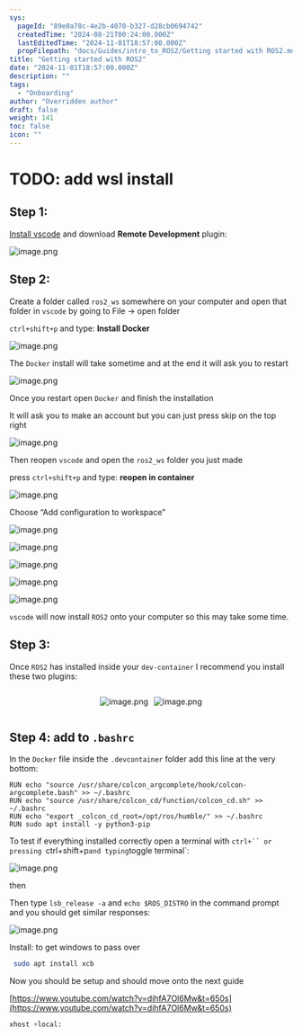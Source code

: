 ```yaml
---
sys:
  pageId: "89e0a78c-4e2b-4070-b327-d28cb0694742"
  createdTime: "2024-08-21T00:24:00.000Z"
  lastEditedTime: "2024-11-01T18:57:00.000Z"
  propFilepath: "docs/Guides/intro_to_ROS2/Getting started with ROS2.md"
title: "Getting started with ROS2"
date: "2024-11-01T18:57:00.000Z"
description: ""
tags:
  - "Onboarding"
author: "Overridden author"
draft: false
weight: 141
toc: false
icon: ""
---
```


# TODO: add wsl install

## Step 1:

[Install vscode](https://code.visualstudio.com/download) and download **Remote Development** plugin:

![image.png](https://prod-files-secure.s3.us-west-2.amazonaws.com/d518164a-d88e-44d1-a4ee-3adb3bd8bce0/efb52993-1881-4a40-b95e-6f020334f022/image.png?X-Amz-Algorithm=AWS4-HMAC-SHA256&X-Amz-Content-Sha256=UNSIGNED-PAYLOAD&X-Amz-Credential=ASIAZI2LB466YN3WTBVQ%2F20250215%2Fus-west-2%2Fs3%2Faws4_request&X-Amz-Date=20250215T090149Z&X-Amz-Expires=3600&X-Amz-Security-Token=IQoJb3JpZ2luX2VjEBgaCXVzLXdlc3QtMiJHMEUCIQCxcQlQOaf%2B37U%2FKAN9ViueNU8FB3seyQK5fmrifozUBgIgKE4qLkyzyRnalzNmV8v42rOeB%2FJDJx0%2F%2BEkJm7SxJeIq%2FwMIQRAAGgw2Mzc0MjMxODM4MDUiDCZWwO5S14Et5DyZQCrcA7yPNIfvBafPsu68oVfLwtvB4wWsUILxgYven7sdr8QX3M8RS7rk8j%2BALphGDBITuy2Jd%2FczKeHxKGRmmeokIau09KvO86QCZakcto2BxEysdGmj0hzJOK6ePIAz9Y%2Bigfr%2F6WjUXnW8YT3WDNAbquQ%2FmcMAsQLDWouA0iQmNylVJJsBYqpekbOSB%2FoZ%2FsG%2F8cpKTYvx6OAL8%2B26gp%2B7%2Bzzhzct2%2BxlZ5rnJxh1gBiY1x2w7X5dxdFj0Ou9Aa0UqZpyoPjcqsrg0NDTPvPGjCaZusbk%2BBSD73IZDevJJ5SJXJ%2FQh24D4qIgu79psAnNVPLRwvyfTip6n7J9OmBVhMWBwwyVR5ntX0yXidi1LEETSlLpqC%2BwKZ4LnsOLjECICNXnhbTDccAniqOFBqCvblUy7vlZ4p1gZ5ZILFQEOMgLDcbaPyjgANgp8Q0AUx7vlZwaBZMlA7h8yPbuMcy1XaVCv55RX1pkE7EJvy%2B6ddSLp7PSHnkg8B12Jn6OwJhlq0SQIGBI6jf5EsqOZ7m67G7Q4p1jU3tyydYml4Ddhi0Xm1TAFBnztO0RY294nFGBj1hL18JQm13qg1ZM8%2BWP953zkSS6sI26SLS5V9kyCPzNufLdjpttyEi6YJMqkMJ6Ewb0GOqUBAw2tlCsxs2GH%2FbbudmrWXBJnr7ULnpaVReoxMTGFB%2FU21qGYm4C4eTW8UtlWdaKcsX2N%2FL8cLMsNwdwrZEFx9hfr3Rt8MCxz3lf6oolKJ1S5WsafaSGv%2BR%2BuVbm3rlor5OdYw2mUskvAs%2F0%2FgYl8xZSgfoJNNiJkuw0Q7vCOn8UhRCv2190qddtjLjFmHPBPRXkGmx5fb7iKpoBvD%2FTaFOG7VZmd&X-Amz-Signature=6e2549a907f7544259c2d3b112e840315696c940828a6a45ff8a59011d6598d4&X-Amz-SignedHeaders=host&x-id=GetObject)

## Step 2:

Create a folder called `ros2_ws` somewhere on your computer and open that folder in `vscode` by going to File → open folder 

`ctrl+shift+p` and type: **Install Docker**

![image.png](https://prod-files-secure.s3.us-west-2.amazonaws.com/d518164a-d88e-44d1-a4ee-3adb3bd8bce0/2269dc0e-1cd5-47ff-bceb-c04ad9b2eab0/image.png?X-Amz-Algorithm=AWS4-HMAC-SHA256&X-Amz-Content-Sha256=UNSIGNED-PAYLOAD&X-Amz-Credential=ASIAZI2LB466YN3WTBVQ%2F20250215%2Fus-west-2%2Fs3%2Faws4_request&X-Amz-Date=20250215T090149Z&X-Amz-Expires=3600&X-Amz-Security-Token=IQoJb3JpZ2luX2VjEBgaCXVzLXdlc3QtMiJHMEUCIQCxcQlQOaf%2B37U%2FKAN9ViueNU8FB3seyQK5fmrifozUBgIgKE4qLkyzyRnalzNmV8v42rOeB%2FJDJx0%2F%2BEkJm7SxJeIq%2FwMIQRAAGgw2Mzc0MjMxODM4MDUiDCZWwO5S14Et5DyZQCrcA7yPNIfvBafPsu68oVfLwtvB4wWsUILxgYven7sdr8QX3M8RS7rk8j%2BALphGDBITuy2Jd%2FczKeHxKGRmmeokIau09KvO86QCZakcto2BxEysdGmj0hzJOK6ePIAz9Y%2Bigfr%2F6WjUXnW8YT3WDNAbquQ%2FmcMAsQLDWouA0iQmNylVJJsBYqpekbOSB%2FoZ%2FsG%2F8cpKTYvx6OAL8%2B26gp%2B7%2Bzzhzct2%2BxlZ5rnJxh1gBiY1x2w7X5dxdFj0Ou9Aa0UqZpyoPjcqsrg0NDTPvPGjCaZusbk%2BBSD73IZDevJJ5SJXJ%2FQh24D4qIgu79psAnNVPLRwvyfTip6n7J9OmBVhMWBwwyVR5ntX0yXidi1LEETSlLpqC%2BwKZ4LnsOLjECICNXnhbTDccAniqOFBqCvblUy7vlZ4p1gZ5ZILFQEOMgLDcbaPyjgANgp8Q0AUx7vlZwaBZMlA7h8yPbuMcy1XaVCv55RX1pkE7EJvy%2B6ddSLp7PSHnkg8B12Jn6OwJhlq0SQIGBI6jf5EsqOZ7m67G7Q4p1jU3tyydYml4Ddhi0Xm1TAFBnztO0RY294nFGBj1hL18JQm13qg1ZM8%2BWP953zkSS6sI26SLS5V9kyCPzNufLdjpttyEi6YJMqkMJ6Ewb0GOqUBAw2tlCsxs2GH%2FbbudmrWXBJnr7ULnpaVReoxMTGFB%2FU21qGYm4C4eTW8UtlWdaKcsX2N%2FL8cLMsNwdwrZEFx9hfr3Rt8MCxz3lf6oolKJ1S5WsafaSGv%2BR%2BuVbm3rlor5OdYw2mUskvAs%2F0%2FgYl8xZSgfoJNNiJkuw0Q7vCOn8UhRCv2190qddtjLjFmHPBPRXkGmx5fb7iKpoBvD%2FTaFOG7VZmd&X-Amz-Signature=fe722db5de7ad1727a721c7cf57dde3cd7df7429208babb14a6d6f592dbf7959&X-Amz-SignedHeaders=host&x-id=GetObject)

The `Docker` install will take sometime and at the end it will ask you to restart

![image.png](https://prod-files-secure.s3.us-west-2.amazonaws.com/d518164a-d88e-44d1-a4ee-3adb3bd8bce0/ed233f78-be33-4b1f-b89c-9c346c0e961e/image.png?X-Amz-Algorithm=AWS4-HMAC-SHA256&X-Amz-Content-Sha256=UNSIGNED-PAYLOAD&X-Amz-Credential=ASIAZI2LB466YN3WTBVQ%2F20250215%2Fus-west-2%2Fs3%2Faws4_request&X-Amz-Date=20250215T090149Z&X-Amz-Expires=3600&X-Amz-Security-Token=IQoJb3JpZ2luX2VjEBgaCXVzLXdlc3QtMiJHMEUCIQCxcQlQOaf%2B37U%2FKAN9ViueNU8FB3seyQK5fmrifozUBgIgKE4qLkyzyRnalzNmV8v42rOeB%2FJDJx0%2F%2BEkJm7SxJeIq%2FwMIQRAAGgw2Mzc0MjMxODM4MDUiDCZWwO5S14Et5DyZQCrcA7yPNIfvBafPsu68oVfLwtvB4wWsUILxgYven7sdr8QX3M8RS7rk8j%2BALphGDBITuy2Jd%2FczKeHxKGRmmeokIau09KvO86QCZakcto2BxEysdGmj0hzJOK6ePIAz9Y%2Bigfr%2F6WjUXnW8YT3WDNAbquQ%2FmcMAsQLDWouA0iQmNylVJJsBYqpekbOSB%2FoZ%2FsG%2F8cpKTYvx6OAL8%2B26gp%2B7%2Bzzhzct2%2BxlZ5rnJxh1gBiY1x2w7X5dxdFj0Ou9Aa0UqZpyoPjcqsrg0NDTPvPGjCaZusbk%2BBSD73IZDevJJ5SJXJ%2FQh24D4qIgu79psAnNVPLRwvyfTip6n7J9OmBVhMWBwwyVR5ntX0yXidi1LEETSlLpqC%2BwKZ4LnsOLjECICNXnhbTDccAniqOFBqCvblUy7vlZ4p1gZ5ZILFQEOMgLDcbaPyjgANgp8Q0AUx7vlZwaBZMlA7h8yPbuMcy1XaVCv55RX1pkE7EJvy%2B6ddSLp7PSHnkg8B12Jn6OwJhlq0SQIGBI6jf5EsqOZ7m67G7Q4p1jU3tyydYml4Ddhi0Xm1TAFBnztO0RY294nFGBj1hL18JQm13qg1ZM8%2BWP953zkSS6sI26SLS5V9kyCPzNufLdjpttyEi6YJMqkMJ6Ewb0GOqUBAw2tlCsxs2GH%2FbbudmrWXBJnr7ULnpaVReoxMTGFB%2FU21qGYm4C4eTW8UtlWdaKcsX2N%2FL8cLMsNwdwrZEFx9hfr3Rt8MCxz3lf6oolKJ1S5WsafaSGv%2BR%2BuVbm3rlor5OdYw2mUskvAs%2F0%2FgYl8xZSgfoJNNiJkuw0Q7vCOn8UhRCv2190qddtjLjFmHPBPRXkGmx5fb7iKpoBvD%2FTaFOG7VZmd&X-Amz-Signature=d8746099d4fac962a5ccb7b8237ea497a582735b9ed94202737e25f58ea165dd&X-Amz-SignedHeaders=host&x-id=GetObject)

Once you restart open `Docker` and finish the installation

It will ask you to make an account but you can just press skip on the top right

![image.png](https://prod-files-secure.s3.us-west-2.amazonaws.com/d518164a-d88e-44d1-a4ee-3adb3bd8bce0/21010ad9-1659-4fd9-9f59-9932a09b2a3d/image.png?X-Amz-Algorithm=AWS4-HMAC-SHA256&X-Amz-Content-Sha256=UNSIGNED-PAYLOAD&X-Amz-Credential=ASIAZI2LB466YN3WTBVQ%2F20250215%2Fus-west-2%2Fs3%2Faws4_request&X-Amz-Date=20250215T090149Z&X-Amz-Expires=3600&X-Amz-Security-Token=IQoJb3JpZ2luX2VjEBgaCXVzLXdlc3QtMiJHMEUCIQCxcQlQOaf%2B37U%2FKAN9ViueNU8FB3seyQK5fmrifozUBgIgKE4qLkyzyRnalzNmV8v42rOeB%2FJDJx0%2F%2BEkJm7SxJeIq%2FwMIQRAAGgw2Mzc0MjMxODM4MDUiDCZWwO5S14Et5DyZQCrcA7yPNIfvBafPsu68oVfLwtvB4wWsUILxgYven7sdr8QX3M8RS7rk8j%2BALphGDBITuy2Jd%2FczKeHxKGRmmeokIau09KvO86QCZakcto2BxEysdGmj0hzJOK6ePIAz9Y%2Bigfr%2F6WjUXnW8YT3WDNAbquQ%2FmcMAsQLDWouA0iQmNylVJJsBYqpekbOSB%2FoZ%2FsG%2F8cpKTYvx6OAL8%2B26gp%2B7%2Bzzhzct2%2BxlZ5rnJxh1gBiY1x2w7X5dxdFj0Ou9Aa0UqZpyoPjcqsrg0NDTPvPGjCaZusbk%2BBSD73IZDevJJ5SJXJ%2FQh24D4qIgu79psAnNVPLRwvyfTip6n7J9OmBVhMWBwwyVR5ntX0yXidi1LEETSlLpqC%2BwKZ4LnsOLjECICNXnhbTDccAniqOFBqCvblUy7vlZ4p1gZ5ZILFQEOMgLDcbaPyjgANgp8Q0AUx7vlZwaBZMlA7h8yPbuMcy1XaVCv55RX1pkE7EJvy%2B6ddSLp7PSHnkg8B12Jn6OwJhlq0SQIGBI6jf5EsqOZ7m67G7Q4p1jU3tyydYml4Ddhi0Xm1TAFBnztO0RY294nFGBj1hL18JQm13qg1ZM8%2BWP953zkSS6sI26SLS5V9kyCPzNufLdjpttyEi6YJMqkMJ6Ewb0GOqUBAw2tlCsxs2GH%2FbbudmrWXBJnr7ULnpaVReoxMTGFB%2FU21qGYm4C4eTW8UtlWdaKcsX2N%2FL8cLMsNwdwrZEFx9hfr3Rt8MCxz3lf6oolKJ1S5WsafaSGv%2BR%2BuVbm3rlor5OdYw2mUskvAs%2F0%2FgYl8xZSgfoJNNiJkuw0Q7vCOn8UhRCv2190qddtjLjFmHPBPRXkGmx5fb7iKpoBvD%2FTaFOG7VZmd&X-Amz-Signature=1cd2d3e283adc04e2b42bf17a1a425abda399330575ae6bc33c8a6ce2df50a2f&X-Amz-SignedHeaders=host&x-id=GetObject)

Then reopen `vscode` and open the `ros2_ws` folder you just made

press `ctrl+shift+p` and type: **reopen in container**

![image.png](https://prod-files-secure.s3.us-west-2.amazonaws.com/d518164a-d88e-44d1-a4ee-3adb3bd8bce0/4e93b8c2-41ad-488c-8095-c74205196118/image.png?X-Amz-Algorithm=AWS4-HMAC-SHA256&X-Amz-Content-Sha256=UNSIGNED-PAYLOAD&X-Amz-Credential=ASIAZI2LB466YN3WTBVQ%2F20250215%2Fus-west-2%2Fs3%2Faws4_request&X-Amz-Date=20250215T090149Z&X-Amz-Expires=3600&X-Amz-Security-Token=IQoJb3JpZ2luX2VjEBgaCXVzLXdlc3QtMiJHMEUCIQCxcQlQOaf%2B37U%2FKAN9ViueNU8FB3seyQK5fmrifozUBgIgKE4qLkyzyRnalzNmV8v42rOeB%2FJDJx0%2F%2BEkJm7SxJeIq%2FwMIQRAAGgw2Mzc0MjMxODM4MDUiDCZWwO5S14Et5DyZQCrcA7yPNIfvBafPsu68oVfLwtvB4wWsUILxgYven7sdr8QX3M8RS7rk8j%2BALphGDBITuy2Jd%2FczKeHxKGRmmeokIau09KvO86QCZakcto2BxEysdGmj0hzJOK6ePIAz9Y%2Bigfr%2F6WjUXnW8YT3WDNAbquQ%2FmcMAsQLDWouA0iQmNylVJJsBYqpekbOSB%2FoZ%2FsG%2F8cpKTYvx6OAL8%2B26gp%2B7%2Bzzhzct2%2BxlZ5rnJxh1gBiY1x2w7X5dxdFj0Ou9Aa0UqZpyoPjcqsrg0NDTPvPGjCaZusbk%2BBSD73IZDevJJ5SJXJ%2FQh24D4qIgu79psAnNVPLRwvyfTip6n7J9OmBVhMWBwwyVR5ntX0yXidi1LEETSlLpqC%2BwKZ4LnsOLjECICNXnhbTDccAniqOFBqCvblUy7vlZ4p1gZ5ZILFQEOMgLDcbaPyjgANgp8Q0AUx7vlZwaBZMlA7h8yPbuMcy1XaVCv55RX1pkE7EJvy%2B6ddSLp7PSHnkg8B12Jn6OwJhlq0SQIGBI6jf5EsqOZ7m67G7Q4p1jU3tyydYml4Ddhi0Xm1TAFBnztO0RY294nFGBj1hL18JQm13qg1ZM8%2BWP953zkSS6sI26SLS5V9kyCPzNufLdjpttyEi6YJMqkMJ6Ewb0GOqUBAw2tlCsxs2GH%2FbbudmrWXBJnr7ULnpaVReoxMTGFB%2FU21qGYm4C4eTW8UtlWdaKcsX2N%2FL8cLMsNwdwrZEFx9hfr3Rt8MCxz3lf6oolKJ1S5WsafaSGv%2BR%2BuVbm3rlor5OdYw2mUskvAs%2F0%2FgYl8xZSgfoJNNiJkuw0Q7vCOn8UhRCv2190qddtjLjFmHPBPRXkGmx5fb7iKpoBvD%2FTaFOG7VZmd&X-Amz-Signature=83ae1c2202ee850c80463b9e07b1700578593a343e69faf8645750a2855886d1&X-Amz-SignedHeaders=host&x-id=GetObject)

Choose “Add configuration to workspace”

![image.png](https://prod-files-secure.s3.us-west-2.amazonaws.com/d518164a-d88e-44d1-a4ee-3adb3bd8bce0/9560b282-5060-4989-ba37-97e7b2c22476/image.png?X-Amz-Algorithm=AWS4-HMAC-SHA256&X-Amz-Content-Sha256=UNSIGNED-PAYLOAD&X-Amz-Credential=ASIAZI2LB466YN3WTBVQ%2F20250215%2Fus-west-2%2Fs3%2Faws4_request&X-Amz-Date=20250215T090149Z&X-Amz-Expires=3600&X-Amz-Security-Token=IQoJb3JpZ2luX2VjEBgaCXVzLXdlc3QtMiJHMEUCIQCxcQlQOaf%2B37U%2FKAN9ViueNU8FB3seyQK5fmrifozUBgIgKE4qLkyzyRnalzNmV8v42rOeB%2FJDJx0%2F%2BEkJm7SxJeIq%2FwMIQRAAGgw2Mzc0MjMxODM4MDUiDCZWwO5S14Et5DyZQCrcA7yPNIfvBafPsu68oVfLwtvB4wWsUILxgYven7sdr8QX3M8RS7rk8j%2BALphGDBITuy2Jd%2FczKeHxKGRmmeokIau09KvO86QCZakcto2BxEysdGmj0hzJOK6ePIAz9Y%2Bigfr%2F6WjUXnW8YT3WDNAbquQ%2FmcMAsQLDWouA0iQmNylVJJsBYqpekbOSB%2FoZ%2FsG%2F8cpKTYvx6OAL8%2B26gp%2B7%2Bzzhzct2%2BxlZ5rnJxh1gBiY1x2w7X5dxdFj0Ou9Aa0UqZpyoPjcqsrg0NDTPvPGjCaZusbk%2BBSD73IZDevJJ5SJXJ%2FQh24D4qIgu79psAnNVPLRwvyfTip6n7J9OmBVhMWBwwyVR5ntX0yXidi1LEETSlLpqC%2BwKZ4LnsOLjECICNXnhbTDccAniqOFBqCvblUy7vlZ4p1gZ5ZILFQEOMgLDcbaPyjgANgp8Q0AUx7vlZwaBZMlA7h8yPbuMcy1XaVCv55RX1pkE7EJvy%2B6ddSLp7PSHnkg8B12Jn6OwJhlq0SQIGBI6jf5EsqOZ7m67G7Q4p1jU3tyydYml4Ddhi0Xm1TAFBnztO0RY294nFGBj1hL18JQm13qg1ZM8%2BWP953zkSS6sI26SLS5V9kyCPzNufLdjpttyEi6YJMqkMJ6Ewb0GOqUBAw2tlCsxs2GH%2FbbudmrWXBJnr7ULnpaVReoxMTGFB%2FU21qGYm4C4eTW8UtlWdaKcsX2N%2FL8cLMsNwdwrZEFx9hfr3Rt8MCxz3lf6oolKJ1S5WsafaSGv%2BR%2BuVbm3rlor5OdYw2mUskvAs%2F0%2FgYl8xZSgfoJNNiJkuw0Q7vCOn8UhRCv2190qddtjLjFmHPBPRXkGmx5fb7iKpoBvD%2FTaFOG7VZmd&X-Amz-Signature=e33d16c40036dcf2a4bec512a57775a1bf682c8ff01fba5c4aa9d2a802abca10&X-Amz-SignedHeaders=host&x-id=GetObject)

![image.png](https://prod-files-secure.s3.us-west-2.amazonaws.com/d518164a-d88e-44d1-a4ee-3adb3bd8bce0/2ee63f81-886b-48e8-a553-dc6e5eac99e4/image.png?X-Amz-Algorithm=AWS4-HMAC-SHA256&X-Amz-Content-Sha256=UNSIGNED-PAYLOAD&X-Amz-Credential=ASIAZI2LB466YN3WTBVQ%2F20250215%2Fus-west-2%2Fs3%2Faws4_request&X-Amz-Date=20250215T090149Z&X-Amz-Expires=3600&X-Amz-Security-Token=IQoJb3JpZ2luX2VjEBgaCXVzLXdlc3QtMiJHMEUCIQCxcQlQOaf%2B37U%2FKAN9ViueNU8FB3seyQK5fmrifozUBgIgKE4qLkyzyRnalzNmV8v42rOeB%2FJDJx0%2F%2BEkJm7SxJeIq%2FwMIQRAAGgw2Mzc0MjMxODM4MDUiDCZWwO5S14Et5DyZQCrcA7yPNIfvBafPsu68oVfLwtvB4wWsUILxgYven7sdr8QX3M8RS7rk8j%2BALphGDBITuy2Jd%2FczKeHxKGRmmeokIau09KvO86QCZakcto2BxEysdGmj0hzJOK6ePIAz9Y%2Bigfr%2F6WjUXnW8YT3WDNAbquQ%2FmcMAsQLDWouA0iQmNylVJJsBYqpekbOSB%2FoZ%2FsG%2F8cpKTYvx6OAL8%2B26gp%2B7%2Bzzhzct2%2BxlZ5rnJxh1gBiY1x2w7X5dxdFj0Ou9Aa0UqZpyoPjcqsrg0NDTPvPGjCaZusbk%2BBSD73IZDevJJ5SJXJ%2FQh24D4qIgu79psAnNVPLRwvyfTip6n7J9OmBVhMWBwwyVR5ntX0yXidi1LEETSlLpqC%2BwKZ4LnsOLjECICNXnhbTDccAniqOFBqCvblUy7vlZ4p1gZ5ZILFQEOMgLDcbaPyjgANgp8Q0AUx7vlZwaBZMlA7h8yPbuMcy1XaVCv55RX1pkE7EJvy%2B6ddSLp7PSHnkg8B12Jn6OwJhlq0SQIGBI6jf5EsqOZ7m67G7Q4p1jU3tyydYml4Ddhi0Xm1TAFBnztO0RY294nFGBj1hL18JQm13qg1ZM8%2BWP953zkSS6sI26SLS5V9kyCPzNufLdjpttyEi6YJMqkMJ6Ewb0GOqUBAw2tlCsxs2GH%2FbbudmrWXBJnr7ULnpaVReoxMTGFB%2FU21qGYm4C4eTW8UtlWdaKcsX2N%2FL8cLMsNwdwrZEFx9hfr3Rt8MCxz3lf6oolKJ1S5WsafaSGv%2BR%2BuVbm3rlor5OdYw2mUskvAs%2F0%2FgYl8xZSgfoJNNiJkuw0Q7vCOn8UhRCv2190qddtjLjFmHPBPRXkGmx5fb7iKpoBvD%2FTaFOG7VZmd&X-Amz-Signature=affebb8f9b50278dba9cb16b94e2cc93cedec0be56b430735a39af0cc6976f85&X-Amz-SignedHeaders=host&x-id=GetObject)

![image.png](https://prod-files-secure.s3.us-west-2.amazonaws.com/d518164a-d88e-44d1-a4ee-3adb3bd8bce0/ae1580b2-b048-407e-aed9-b584224a7a04/image.png?X-Amz-Algorithm=AWS4-HMAC-SHA256&X-Amz-Content-Sha256=UNSIGNED-PAYLOAD&X-Amz-Credential=ASIAZI2LB466YN3WTBVQ%2F20250215%2Fus-west-2%2Fs3%2Faws4_request&X-Amz-Date=20250215T090149Z&X-Amz-Expires=3600&X-Amz-Security-Token=IQoJb3JpZ2luX2VjEBgaCXVzLXdlc3QtMiJHMEUCIQCxcQlQOaf%2B37U%2FKAN9ViueNU8FB3seyQK5fmrifozUBgIgKE4qLkyzyRnalzNmV8v42rOeB%2FJDJx0%2F%2BEkJm7SxJeIq%2FwMIQRAAGgw2Mzc0MjMxODM4MDUiDCZWwO5S14Et5DyZQCrcA7yPNIfvBafPsu68oVfLwtvB4wWsUILxgYven7sdr8QX3M8RS7rk8j%2BALphGDBITuy2Jd%2FczKeHxKGRmmeokIau09KvO86QCZakcto2BxEysdGmj0hzJOK6ePIAz9Y%2Bigfr%2F6WjUXnW8YT3WDNAbquQ%2FmcMAsQLDWouA0iQmNylVJJsBYqpekbOSB%2FoZ%2FsG%2F8cpKTYvx6OAL8%2B26gp%2B7%2Bzzhzct2%2BxlZ5rnJxh1gBiY1x2w7X5dxdFj0Ou9Aa0UqZpyoPjcqsrg0NDTPvPGjCaZusbk%2BBSD73IZDevJJ5SJXJ%2FQh24D4qIgu79psAnNVPLRwvyfTip6n7J9OmBVhMWBwwyVR5ntX0yXidi1LEETSlLpqC%2BwKZ4LnsOLjECICNXnhbTDccAniqOFBqCvblUy7vlZ4p1gZ5ZILFQEOMgLDcbaPyjgANgp8Q0AUx7vlZwaBZMlA7h8yPbuMcy1XaVCv55RX1pkE7EJvy%2B6ddSLp7PSHnkg8B12Jn6OwJhlq0SQIGBI6jf5EsqOZ7m67G7Q4p1jU3tyydYml4Ddhi0Xm1TAFBnztO0RY294nFGBj1hL18JQm13qg1ZM8%2BWP953zkSS6sI26SLS5V9kyCPzNufLdjpttyEi6YJMqkMJ6Ewb0GOqUBAw2tlCsxs2GH%2FbbudmrWXBJnr7ULnpaVReoxMTGFB%2FU21qGYm4C4eTW8UtlWdaKcsX2N%2FL8cLMsNwdwrZEFx9hfr3Rt8MCxz3lf6oolKJ1S5WsafaSGv%2BR%2BuVbm3rlor5OdYw2mUskvAs%2F0%2FgYl8xZSgfoJNNiJkuw0Q7vCOn8UhRCv2190qddtjLjFmHPBPRXkGmx5fb7iKpoBvD%2FTaFOG7VZmd&X-Amz-Signature=6742f629a1465b370947d685b85c343f609a6be8f11864d483af1243142019b5&X-Amz-SignedHeaders=host&x-id=GetObject)

![image.png](https://prod-files-secure.s3.us-west-2.amazonaws.com/d518164a-d88e-44d1-a4ee-3adb3bd8bce0/53255b28-f75e-430f-b9e3-c0ac8577e42b/image.png?X-Amz-Algorithm=AWS4-HMAC-SHA256&X-Amz-Content-Sha256=UNSIGNED-PAYLOAD&X-Amz-Credential=ASIAZI2LB466YN3WTBVQ%2F20250215%2Fus-west-2%2Fs3%2Faws4_request&X-Amz-Date=20250215T090149Z&X-Amz-Expires=3600&X-Amz-Security-Token=IQoJb3JpZ2luX2VjEBgaCXVzLXdlc3QtMiJHMEUCIQCxcQlQOaf%2B37U%2FKAN9ViueNU8FB3seyQK5fmrifozUBgIgKE4qLkyzyRnalzNmV8v42rOeB%2FJDJx0%2F%2BEkJm7SxJeIq%2FwMIQRAAGgw2Mzc0MjMxODM4MDUiDCZWwO5S14Et5DyZQCrcA7yPNIfvBafPsu68oVfLwtvB4wWsUILxgYven7sdr8QX3M8RS7rk8j%2BALphGDBITuy2Jd%2FczKeHxKGRmmeokIau09KvO86QCZakcto2BxEysdGmj0hzJOK6ePIAz9Y%2Bigfr%2F6WjUXnW8YT3WDNAbquQ%2FmcMAsQLDWouA0iQmNylVJJsBYqpekbOSB%2FoZ%2FsG%2F8cpKTYvx6OAL8%2B26gp%2B7%2Bzzhzct2%2BxlZ5rnJxh1gBiY1x2w7X5dxdFj0Ou9Aa0UqZpyoPjcqsrg0NDTPvPGjCaZusbk%2BBSD73IZDevJJ5SJXJ%2FQh24D4qIgu79psAnNVPLRwvyfTip6n7J9OmBVhMWBwwyVR5ntX0yXidi1LEETSlLpqC%2BwKZ4LnsOLjECICNXnhbTDccAniqOFBqCvblUy7vlZ4p1gZ5ZILFQEOMgLDcbaPyjgANgp8Q0AUx7vlZwaBZMlA7h8yPbuMcy1XaVCv55RX1pkE7EJvy%2B6ddSLp7PSHnkg8B12Jn6OwJhlq0SQIGBI6jf5EsqOZ7m67G7Q4p1jU3tyydYml4Ddhi0Xm1TAFBnztO0RY294nFGBj1hL18JQm13qg1ZM8%2BWP953zkSS6sI26SLS5V9kyCPzNufLdjpttyEi6YJMqkMJ6Ewb0GOqUBAw2tlCsxs2GH%2FbbudmrWXBJnr7ULnpaVReoxMTGFB%2FU21qGYm4C4eTW8UtlWdaKcsX2N%2FL8cLMsNwdwrZEFx9hfr3Rt8MCxz3lf6oolKJ1S5WsafaSGv%2BR%2BuVbm3rlor5OdYw2mUskvAs%2F0%2FgYl8xZSgfoJNNiJkuw0Q7vCOn8UhRCv2190qddtjLjFmHPBPRXkGmx5fb7iKpoBvD%2FTaFOG7VZmd&X-Amz-Signature=7f9ea1845072942c6a325aca73afdc38873519afca9cdb33a9bc548c922a0b39&X-Amz-SignedHeaders=host&x-id=GetObject)

![image.png](https://prod-files-secure.s3.us-west-2.amazonaws.com/d518164a-d88e-44d1-a4ee-3adb3bd8bce0/7c562767-5af9-4ffb-97d1-327bcdf4ee00/image.png?X-Amz-Algorithm=AWS4-HMAC-SHA256&X-Amz-Content-Sha256=UNSIGNED-PAYLOAD&X-Amz-Credential=ASIAZI2LB466YN3WTBVQ%2F20250215%2Fus-west-2%2Fs3%2Faws4_request&X-Amz-Date=20250215T090149Z&X-Amz-Expires=3600&X-Amz-Security-Token=IQoJb3JpZ2luX2VjEBgaCXVzLXdlc3QtMiJHMEUCIQCxcQlQOaf%2B37U%2FKAN9ViueNU8FB3seyQK5fmrifozUBgIgKE4qLkyzyRnalzNmV8v42rOeB%2FJDJx0%2F%2BEkJm7SxJeIq%2FwMIQRAAGgw2Mzc0MjMxODM4MDUiDCZWwO5S14Et5DyZQCrcA7yPNIfvBafPsu68oVfLwtvB4wWsUILxgYven7sdr8QX3M8RS7rk8j%2BALphGDBITuy2Jd%2FczKeHxKGRmmeokIau09KvO86QCZakcto2BxEysdGmj0hzJOK6ePIAz9Y%2Bigfr%2F6WjUXnW8YT3WDNAbquQ%2FmcMAsQLDWouA0iQmNylVJJsBYqpekbOSB%2FoZ%2FsG%2F8cpKTYvx6OAL8%2B26gp%2B7%2Bzzhzct2%2BxlZ5rnJxh1gBiY1x2w7X5dxdFj0Ou9Aa0UqZpyoPjcqsrg0NDTPvPGjCaZusbk%2BBSD73IZDevJJ5SJXJ%2FQh24D4qIgu79psAnNVPLRwvyfTip6n7J9OmBVhMWBwwyVR5ntX0yXidi1LEETSlLpqC%2BwKZ4LnsOLjECICNXnhbTDccAniqOFBqCvblUy7vlZ4p1gZ5ZILFQEOMgLDcbaPyjgANgp8Q0AUx7vlZwaBZMlA7h8yPbuMcy1XaVCv55RX1pkE7EJvy%2B6ddSLp7PSHnkg8B12Jn6OwJhlq0SQIGBI6jf5EsqOZ7m67G7Q4p1jU3tyydYml4Ddhi0Xm1TAFBnztO0RY294nFGBj1hL18JQm13qg1ZM8%2BWP953zkSS6sI26SLS5V9kyCPzNufLdjpttyEi6YJMqkMJ6Ewb0GOqUBAw2tlCsxs2GH%2FbbudmrWXBJnr7ULnpaVReoxMTGFB%2FU21qGYm4C4eTW8UtlWdaKcsX2N%2FL8cLMsNwdwrZEFx9hfr3Rt8MCxz3lf6oolKJ1S5WsafaSGv%2BR%2BuVbm3rlor5OdYw2mUskvAs%2F0%2FgYl8xZSgfoJNNiJkuw0Q7vCOn8UhRCv2190qddtjLjFmHPBPRXkGmx5fb7iKpoBvD%2FTaFOG7VZmd&X-Amz-Signature=5916c208dbd0fcb238fc9ade194ae80fe537d15a428d04c2180fd1f14c032c56&X-Amz-SignedHeaders=host&x-id=GetObject)

`vscode` will now install `ROS2` onto your computer so this may take some time.

## Step 3:

Once `ROS2` has installed inside your `dev-container` I recommend you install these two plugins:

<div style="display: flex;flex-direction: row; column-gap:10px; max-width: 630px;justify-content: center;">
<div>

![image.png](https://prod-files-secure.s3.us-west-2.amazonaws.com/d518164a-d88e-44d1-a4ee-3adb3bd8bce0/3fc3d550-5a54-4ba1-ba6b-faa01cdb7369/image.png?X-Amz-Algorithm=AWS4-HMAC-SHA256&X-Amz-Content-Sha256=UNSIGNED-PAYLOAD&X-Amz-Credential=ASIAZI2LB4667IAIHAIP%2F20250215%2Fus-west-2%2Fs3%2Faws4_request&X-Amz-Date=20250215T090157Z&X-Amz-Expires=3600&X-Amz-Security-Token=IQoJb3JpZ2luX2VjEBgaCXVzLXdlc3QtMiJHMEUCIDsGzZCNaAAIUL5o0ZEV4YcZ9Nhq2Te5BWXpc%2FFBnlHjAiEAsPsjVB5FE6cAtRdIXYJd4RfGtPVz2iut1HYh1L1nunUq%2FwMIQRAAGgw2Mzc0MjMxODM4MDUiDBPpt1zH6TJ9%2Bn2cUircA6NJZp3vXW5IPZclBtweCAiqj6wv47gsRu4C4LwOrBAa5evMopIs68oIc%2FcE3no2HOYry87TyPW6gUUChXQj9UtLwzA8fXBNKM%2Fz%2FZ7asvSyhnFLkMTzmgat0IxwYuvhUUzdLqImOHn5PoCFA7%2B4NDwD3CcbYdg13QcnFHoKKDYM%2Br27LzxLqK09fFM%2FZV%2FNqomxO5PxhGVZrsl6iHc4YUeI96wmP0NSkMeRYhMThPKqke2Z2F1ooP09eFd6I7egNtpebLM%2FpwneYoWA011ZUaDuUqR5U0MhuySZDtaXCqKb0NS%2FBJRbVvnKugyoROcEW7t9fWUcAicFRPAIotRRH%2F9qF%2F0Bz2Mpu7UdFdcrNdkWoLFGX8x%2BzxufDHKEE2Ii0xh3k0WVUjqVUWruap%2FK76FmjgsAd5os0K4pPo66kO25ar2RsobJB5ZD5PJPsgIbYnlhPp9sRKI5%2F4b27xKPknmbuoBvcW8dd1tz0Xad0v490mQW7WtQlGZMcEKvIpXZrfQGrPhQ%2F1AvQzlH8fU4WTGXoQw9fYuyxeguKSC55WwH%2FnrBcsHnp%2B2KOTqjifFgh8qF2kupWNgd93dPlD4hhh6M4GeUGljaS38%2FqYJkcRyqvcbCrBBw2bgIy0BEMM2Ewb0GOqUBvyKLocjkUuV1DLB%2BRHkCqZfSJJEbgv79UiWGhJzNXPUbo0uWoUZcXev%2FZNGH9%2FpixzXh9EJNiRyunUrKrFd5NRV0VZBnzf6QhpXXIvCaPOEPPc7WI1ihVSifqXxSPnCszeLqueL%2BAnZP%2BE9wBsjcYrFLrTmUfGWYcit5hUanHBej6ZLMEeeBxPg0zFj8yOiyvyJKgahvDSLHp4Rkdq3xXJu5jJ%2F4&X-Amz-Signature=7938d164d0c3188a4d30664caa74300b4aeb3356e4180e3d8bcb85501cc1586f&X-Amz-SignedHeaders=host&x-id=GetObject)

</div>
<div>

![image.png](https://prod-files-secure.s3.us-west-2.amazonaws.com/d518164a-d88e-44d1-a4ee-3adb3bd8bce0/d994cc66-13c2-4093-a5a3-f84cf4601a82/image.png?X-Amz-Algorithm=AWS4-HMAC-SHA256&X-Amz-Content-Sha256=UNSIGNED-PAYLOAD&X-Amz-Credential=ASIAZI2LB4665YENUJZL%2F20250215%2Fus-west-2%2Fs3%2Faws4_request&X-Amz-Date=20250215T090157Z&X-Amz-Expires=3600&X-Amz-Security-Token=IQoJb3JpZ2luX2VjEBgaCXVzLXdlc3QtMiJGMEQCIB1oRf9flVULK211V5hdZL109FcA85SnpwXHl4wiAl63AiBzJwv%2FWEOXfNtWeHDm9hF89TK2K8ikwcLSeP9%2Bov7wbSr%2FAwhBEAAaDDYzNzQyMzE4MzgwNSIMehiWU63MI2yHdMO5KtwDOGZMIakGXhlVa3zMsojRlcoNwFlx8f4BH6dbxpCPill4eH17SXLP6GGya28sfksTLgrcp%2FqqmE32rbfaF1cji3bIiRQZ3O8dI1IKug0KvRapy7%2FxqDuwcRTXTWP02uvAL1sr43dHfjsnV4ejAKa1vPdUF%2BsaaatvNkHbNTN2i6dFAZlYlLgXVwOHnjC51ScLhYP8ZIf4RdRm0SNG6PIg%2FVorqKaj5bb41cjYXwk7JxpQTkTP2m9gENpwbSCMOL33hhhBiCSEmn%2B%2BFN9EGEt1EwbvxtAYIRyZKdV2PE2YdZ7lQujuwm6SLE0Y4c0%2FKbfpCHYRbR4PDQR8dWz54ZeS6IHrAge3zA71BSg7rKXpWX59KtBDeL2PonaRh34TOOwRsywev6ifrVkUxnYBklNaJz7p%2Bzk38IJrExPz81VznGFus%2FlYk2df32y3hGWx0WMQGCm80cPRGND2K5HAcD7brihH10JrACKOmIoT%2Fn3jqzR88kIt8IEuDAjmdjKmeZX85xZRqaDby70ZeqpgCN2KS7W9bqt9mb%2Fh8%2B4b4RTJ49CJ9TgUvMrE9yOMgkXZWiqXtK2RTFoEAcUKhxY2GCs40ZNcUYZyHpiVX4V5ivXLS3Q84tWTvdsLybstB6Ew3oTBvQY6pgGw3WtqCWz1ulbUu5gWtkDk6qbT6mOlJWQiiFqpjUxR1yp77mkH7LiEfT5407fouPCYMs7yHf6%2Bx4FWVL1G%2BmW0XLxFMz%2Bron0EpbdUbDTcfjyiX%2Fkl83pSBxNCkS6IOz0gosr2VQ12IoUpMwOCHVZJFRT3ZrlRh7YPzXYFv1EKsWCNuSmfZ67tyklqLxteJIQEU3F0sFXG2p3gv6Fd2xYqkVSqVqwz&X-Amz-Signature=32b94c82ceafd7ac78defae238f20154ca8f5d25d4efa9a20037c8d6ee73cb8a&X-Amz-SignedHeaders=host&x-id=GetObject)

</div>
</div>

## Step 4: add to `.bashrc`

In the `Docker` file inside the `.devcontainer` folder add this line at the very bottom: 

```docker
RUN echo "source /usr/share/colcon_argcomplete/hook/colcon-argcomplete.bash" >> ~/.bashrc
RUN echo "source /usr/share/colcon_cd/function/colcon_cd.sh" >> ~/.bashrc
RUN echo "export _colcon_cd_root=/opt/ros/humble/" >> ~/.bashrc
RUN sudo apt install -y python3-pip 
```

To test if everything installed correctly open a terminal with `ctrl+`` or pressing `ctrl+shift+p` and typing `toggle terminal`:

![image.png](https://prod-files-secure.s3.us-west-2.amazonaws.com/d518164a-d88e-44d1-a4ee-3adb3bd8bce0/6a4943d8-b04e-4c02-9a58-775f3384d1a5/image.png?X-Amz-Algorithm=AWS4-HMAC-SHA256&X-Amz-Content-Sha256=UNSIGNED-PAYLOAD&X-Amz-Credential=ASIAZI2LB466YN3WTBVQ%2F20250215%2Fus-west-2%2Fs3%2Faws4_request&X-Amz-Date=20250215T090149Z&X-Amz-Expires=3600&X-Amz-Security-Token=IQoJb3JpZ2luX2VjEBgaCXVzLXdlc3QtMiJHMEUCIQCxcQlQOaf%2B37U%2FKAN9ViueNU8FB3seyQK5fmrifozUBgIgKE4qLkyzyRnalzNmV8v42rOeB%2FJDJx0%2F%2BEkJm7SxJeIq%2FwMIQRAAGgw2Mzc0MjMxODM4MDUiDCZWwO5S14Et5DyZQCrcA7yPNIfvBafPsu68oVfLwtvB4wWsUILxgYven7sdr8QX3M8RS7rk8j%2BALphGDBITuy2Jd%2FczKeHxKGRmmeokIau09KvO86QCZakcto2BxEysdGmj0hzJOK6ePIAz9Y%2Bigfr%2F6WjUXnW8YT3WDNAbquQ%2FmcMAsQLDWouA0iQmNylVJJsBYqpekbOSB%2FoZ%2FsG%2F8cpKTYvx6OAL8%2B26gp%2B7%2Bzzhzct2%2BxlZ5rnJxh1gBiY1x2w7X5dxdFj0Ou9Aa0UqZpyoPjcqsrg0NDTPvPGjCaZusbk%2BBSD73IZDevJJ5SJXJ%2FQh24D4qIgu79psAnNVPLRwvyfTip6n7J9OmBVhMWBwwyVR5ntX0yXidi1LEETSlLpqC%2BwKZ4LnsOLjECICNXnhbTDccAniqOFBqCvblUy7vlZ4p1gZ5ZILFQEOMgLDcbaPyjgANgp8Q0AUx7vlZwaBZMlA7h8yPbuMcy1XaVCv55RX1pkE7EJvy%2B6ddSLp7PSHnkg8B12Jn6OwJhlq0SQIGBI6jf5EsqOZ7m67G7Q4p1jU3tyydYml4Ddhi0Xm1TAFBnztO0RY294nFGBj1hL18JQm13qg1ZM8%2BWP953zkSS6sI26SLS5V9kyCPzNufLdjpttyEi6YJMqkMJ6Ewb0GOqUBAw2tlCsxs2GH%2FbbudmrWXBJnr7ULnpaVReoxMTGFB%2FU21qGYm4C4eTW8UtlWdaKcsX2N%2FL8cLMsNwdwrZEFx9hfr3Rt8MCxz3lf6oolKJ1S5WsafaSGv%2BR%2BuVbm3rlor5OdYw2mUskvAs%2F0%2FgYl8xZSgfoJNNiJkuw0Q7vCOn8UhRCv2190qddtjLjFmHPBPRXkGmx5fb7iKpoBvD%2FTaFOG7VZmd&X-Amz-Signature=2003cb720f393dbb335a39cc3cfacc000f2514f5a4b84858e4107278cbac7086&X-Amz-SignedHeaders=host&x-id=GetObject)

then 

Then type `lsb_release -a` and `echo $ROS_DISTRO` in the command prompt and you should get similar responses:

![image.png](https://prod-files-secure.s3.us-west-2.amazonaws.com/d518164a-d88e-44d1-a4ee-3adb3bd8bce0/3e635dec-a805-4e85-8b9e-d000e5b71a4e/image.png?X-Amz-Algorithm=AWS4-HMAC-SHA256&X-Amz-Content-Sha256=UNSIGNED-PAYLOAD&X-Amz-Credential=ASIAZI2LB466YN3WTBVQ%2F20250215%2Fus-west-2%2Fs3%2Faws4_request&X-Amz-Date=20250215T090149Z&X-Amz-Expires=3600&X-Amz-Security-Token=IQoJb3JpZ2luX2VjEBgaCXVzLXdlc3QtMiJHMEUCIQCxcQlQOaf%2B37U%2FKAN9ViueNU8FB3seyQK5fmrifozUBgIgKE4qLkyzyRnalzNmV8v42rOeB%2FJDJx0%2F%2BEkJm7SxJeIq%2FwMIQRAAGgw2Mzc0MjMxODM4MDUiDCZWwO5S14Et5DyZQCrcA7yPNIfvBafPsu68oVfLwtvB4wWsUILxgYven7sdr8QX3M8RS7rk8j%2BALphGDBITuy2Jd%2FczKeHxKGRmmeokIau09KvO86QCZakcto2BxEysdGmj0hzJOK6ePIAz9Y%2Bigfr%2F6WjUXnW8YT3WDNAbquQ%2FmcMAsQLDWouA0iQmNylVJJsBYqpekbOSB%2FoZ%2FsG%2F8cpKTYvx6OAL8%2B26gp%2B7%2Bzzhzct2%2BxlZ5rnJxh1gBiY1x2w7X5dxdFj0Ou9Aa0UqZpyoPjcqsrg0NDTPvPGjCaZusbk%2BBSD73IZDevJJ5SJXJ%2FQh24D4qIgu79psAnNVPLRwvyfTip6n7J9OmBVhMWBwwyVR5ntX0yXidi1LEETSlLpqC%2BwKZ4LnsOLjECICNXnhbTDccAniqOFBqCvblUy7vlZ4p1gZ5ZILFQEOMgLDcbaPyjgANgp8Q0AUx7vlZwaBZMlA7h8yPbuMcy1XaVCv55RX1pkE7EJvy%2B6ddSLp7PSHnkg8B12Jn6OwJhlq0SQIGBI6jf5EsqOZ7m67G7Q4p1jU3tyydYml4Ddhi0Xm1TAFBnztO0RY294nFGBj1hL18JQm13qg1ZM8%2BWP953zkSS6sI26SLS5V9kyCPzNufLdjpttyEi6YJMqkMJ6Ewb0GOqUBAw2tlCsxs2GH%2FbbudmrWXBJnr7ULnpaVReoxMTGFB%2FU21qGYm4C4eTW8UtlWdaKcsX2N%2FL8cLMsNwdwrZEFx9hfr3Rt8MCxz3lf6oolKJ1S5WsafaSGv%2BR%2BuVbm3rlor5OdYw2mUskvAs%2F0%2FgYl8xZSgfoJNNiJkuw0Q7vCOn8UhRCv2190qddtjLjFmHPBPRXkGmx5fb7iKpoBvD%2FTaFOG7VZmd&X-Amz-Signature=ba645d1f570e19cef2cc774483bcfef1a3641efd64847fddad1d88882b7165a0&X-Amz-SignedHeaders=host&x-id=GetObject)

Install:  to get windows to pass over

```bash
 sudo apt install xcb
```

Now you should be setup and should move onto the next guide 

[https://www.youtube.com/watch?v=dihfA7Ol6Mw&t=650s](https://www.youtube.com/watch?v=dihfA7Ol6Mw&t=650s)

```python
xhost +local:
```
